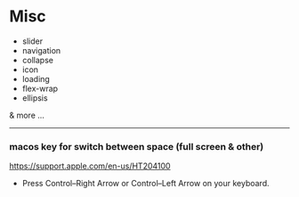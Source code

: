 # Misc

- slider
- navigation
- collapse
- icon
- loading
- flex-wrap
- ellipsis

& more ...

---

### macos key for switch between space (full screen & other)

https://support.apple.com/en-us/HT204100

- Press Control–Right Arrow or Control–Left Arrow on your keyboard.
